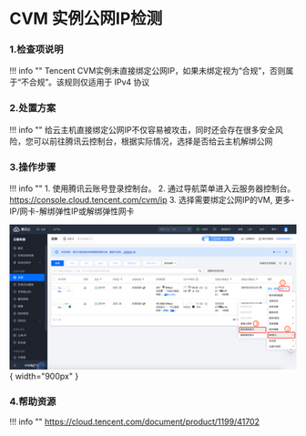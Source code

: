 # CVM 实例公网IP检测

### 1.检查项说明
!!! info ""
    Tencent CVM实例未直接绑定公网IP，如果未绑定视为“合规”，否则属于“不合规”。该规则仅适用于 IPv4 协议

### 2.处置方案
!!! info ""
    给云主机直接绑定公网IP不仅容易被攻击，同时还会存在很多安全风险，您可以前往腾讯云控制台，根据实际情况，选择是否给云主机解绑公网

### 3.操作步骤
!!! info ""
    1. 使用腾讯云账号登录控制台。
    2. 通过导航菜单进入云服务器控制台。https://console.cloud.tencent.com/cvm/ip
    3. 选择需要绑定公网IP的VM, 更多-IP/网卡-解绑弹性IP或解绑弹性网卡

![处置方案](../../img/suggest/tencent/cvm-eip-bind.png){ width="900px" }

### 4.帮助资源
!!! info ""
    https://cloud.tencent.com/document/product/1199/41702
    